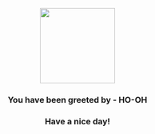 <p align="center">
            <img src="https://raw.githubusercontent.com/PokeAPI/sprites/master/sprites/pokemon/250.png" width="150" height="150">
          </p>
          <h3 align="center">You have been greeted by - <b>HO-OH</b></h3>
          <h3 align="center">Have a nice day!</h3>

